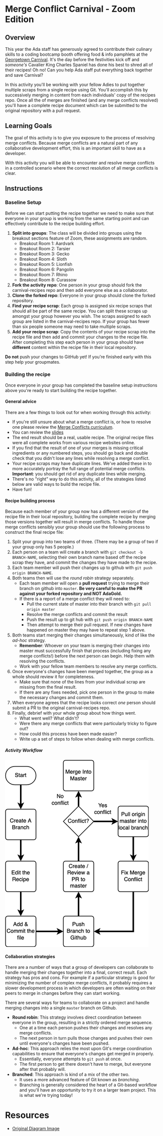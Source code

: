 # Merge Conflict Carnival - Zoom Edition

## Overview

This year the Ada staff has generously agreed to contribute their culinary skills to a coding bootcamp booth offering food & info pamphlets at the [Georgetown Carnival](http://www.georgetowncarnival.com/). It's the day before the festivities kick off and _someone's_ Cavalier King Charles Spaniel has done his best to shred all of their recipes! Oh no! Can you help Ada staff put everything back together and save Carnival?

In this activity you'll be working with your fellow Adies to put together multiple scraps from a single recipe using Git. You'll accomplish this by successively merging in content from each individuals' copy of the recipes repo. Once all the of merges are finished (and any merge conflicts resolved) you'll have a complete recipe document which can be submitted to the original repository with a pull request.

## Learning Goals

The goal of this activity is to give you exposure to the process of resolving merge conflicts. Because merge conflicts are a natural part of any collaborative development effort, this is an important skill to have as a developer.

With this activity you will be able to encounter and resolve merge conflicts in a controlled scenario where the correct resolution of all merge conflicts is clear.

## Instructions

### Baseline Setup

Before we can start putting the recipe together we need to make sure that everyone in your group is working from the same starting point and can effectively contribute to the recipe building effort.

1. **Split into groups**: The class will be divided into groups using the breakout sections feature of Zoom, these assignments are random.
   - Breakout Room 1:  Aardvark
   - Breakout Room 2:  Tarsier
   - Breakout Room 3:  Gecko
   - Breakout Room 4:  Sloth
   - Breakout Room 5:  Lionfish
   - Breakout Room 6:  Pangolin
   - Breakout Room 7:  Rhino
   - Breakout Room 8:  Curassow
1. **Fork the activity repo**: One person in your group should fork the carnival-recipes repo and then add everyone else as a collaborator.
1. **Clone the forked repo**: Everyone in your group should clone the forked repository.
1. **Find your recipe scrap**: Each group is assigned six recipe scraps that should all be part of the same recipe. You can split these scraps up amongst your group however you wish. The scraps assigned to each group are listed in the carnival-recipes repo. If your group has fewer than six people someone may need to take multiple scraps.
1. **Add your recipe scrap**: Copy the contents of your recipe scrap into the recipe file and then add and commit your changes to the recipe file. After completing this step each person in your group should have **different** content within the recipe file in their local repository.

**Do not** push your changes to GitHub yet! If you're finished early with this step help your groupmates.

### Building the recipe

Once everyone in your group has completed the baseline setup instructions above you're ready to start building the recipe together.

#### General advice

There are a few things to look out for when working through this activity:

- If you're still unsure about what a merge conflict is, or how to resolve one please review the [Merge Conflicts curriculum](https://github.com/Ada-Developers-Academy/textbook-curriculum/blob/master/00-programming-fundamentals/git-merge-conflicts.md).
- You can review the [slides](https://docs.google.com/presentation/d/15OFyyoNJevzk7IpdZCP6VwMLju0MVS2pv0qeETLOa6Q/edit?usp=sharing)
- The end result should be a real, usable recipe. The original recipe files were all complete works from various recipe websites online.
- If you find that the result of one of your merges is missing critical ingredients or any numbered steps, you should go back and double check that you didn't lose any lines while resolving a merge conflict.
- Your recipe scraps may have duplicate lines. We've added these in to more accurately portray the full range of potential merge conflicts. **Important**: you should get rid of any duplicate lines while merging.
- There's no "right" way to do this activity, all of the strategies listed below are valid ways to build the recipe file.
- Have fun!

#### Recipe building process

Because each member of your group now has a different version of the recipe file in their local repository, building the complete recipe by merging those versions together will result in merge conflicts. To handle those merge conflicts sensibly your group should use the following process to construct the final recipe file:

1. Split your group into two teams of three. (There may be a group of two if your group only has 5 people.)
1. Each person on a team will create a branch with `git checkout -b BRANCH-NAME`, selecting their own branch name based off the recipe scrap they have, and commit the changes they have made to the recipe.
1. Each team member will push their changes up to github with `git push origin BRANCH-NAME`.
1. Both teams then will use the _round robin_ strategy separately.
    - Each team member will open a **pull request** trying to merge their branch on github into `master`.  **Be very careful to make the PR against your forked repository and NOT AdaGold.**
    - If there is a report of a merge conflict they will need to:
       - Pull the current state of master into their branch with `git pull origin master`
       - Resolve the merge conflicts and commit the result
       - Push the result up to git hub with `git push origin BRANCH-NAME`
       - Then attempt to merge their pull request.  If new changes have happened on master they may have to repeat step 1 above. 
1. Both teams start merging their changes simultaneously, kind of like the _ad-hoc_ strategy.
    - **Remember**: Whoever on your team is merging their changes into master must successfully finish that process (including fixing any merge conflicts!) before the next person can begin.  Help them with resolving the conflicts.
    - Work with your fellow team members to resolve any merge conflicts.
1. Once everyone's changes have been merged together, the group as a whole should review it for completeness.
    - Make sure that none of the lines from your individual scrap are missing from the final result.
    - If there are any fixes needed, pick one person in the group to make the necessary changes and commit them.
1. When everyone agrees that the recipe looks correct _one_ person should submit a PR to the original carnival-recipes repo.
1. Finally, debrief with your whole group about how things went.
    - What went well? What didn't?
    - Were there any merge conflicts that were particularly tricky to figure out?
    - How could this process have been made easier?
    - Write up a set of steps to follow when dealing with merge conflicts.

##### Activity Workflow

![activity workflow](images/merge-carnival.png)

<!-- Original Image:  https://drive.google.com/file/d/11ZYH5JmApQZVstjjhCpd9H3hplPnKPAY/view?usp=sharing  -->

#### Collaboration strategies

There are a number of ways that a group of developers can collaborate to handle merging their changes together into a final, correct result. Each strategy has pros and cons. For example if a particular strategy is good for minimizing the number of complex merge conflicts, it probably requires a slower development process in which developers are often waiting on their peers to merge in changes before they can start working.

There are several ways for teams to collaborate on a project and handle merging changes into a single `master` branch on Github.

- **Round robin**: This strategy involves direct coordination between everyone in the group, resulting in a strictly ordered merge sequence.
  - One at a time each person pushes their changes and resolves any merge conflicts.
  - The next person in turn pulls those changes and pushes their own until everyone's changes have been pushed.
- **Ad-hoc**: This approach relies the most upon Git's merge coordination capabilities to ensure that everyone's changes get merged in properly.
  - Essentially, everyone attempts to `git push` at once.
  - The first person to get there doesn't have to merge, but everyone after that probably will.
- **Branched**: This approach is kind of a mix of the other two.
  - It uses a more advanced feature of Git known as _branching_.
  - Branching is generally considered the heart of a Git-based workflow and you'll have an opportunity to try it on a larger team project.  This is what we're trying today!

# Resources

- [Original Diagram Image](https://www.lucidchart.com/invitations/accept/c3fd712e-9be6-4fec-be51-9d433d7ed941)
